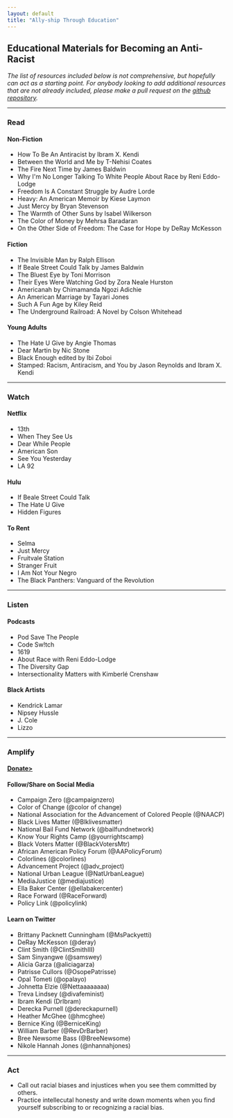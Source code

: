 ```yaml
---
layout: default
title: "Ally-ship Through Education"
---
```


## Educational Materials for Becoming an Anti-Racist

*The list of resources included below is not comprehensive, but hopefully can act as a starting point. For anybody looking to add additional resources that are not already included, please make a pull request on the [github repository](https://github.com/wa-hans/becoming-an-ally.github.io).*

___

### Read

#### Non-Fiction

* How To Be An Antiracist by Ibram X. Kendi
* Between the World and Me by T-Nehisi Coates
* The Fire Next Time by James Baldwin
* Why I'm No Longer Talking To White People About Race by Reni Eddo-Lodge
* Freedom Is A Constant Struggle by Audre Lorde
* Heavy: An American Memoir by Kiese Laymon
* Just Mercy by Bryan Stevenson
* The Warmth of Other Suns by Isabel Wilkerson
* The Color of Money by Mehrsa Baradaran
* On the Other Side of Freedom: The Case for Hope by DeRay McKesson

#### Fiction

* The Invisible Man by Ralph Ellison
* If Beale Street Could Talk by James Baldwin
* The Bluest Eye by Toni Morrison
* Their Eyes Were Watching God by Zora Neale Hurston
* Americanah by Chimamanda Ngozi Adichie
* An American Marriage by Tayari Jones
* Such A Fun Age by Kiley Reid
* The Underground Railroad: A Novel by Colson Whitehead

#### Young Adults

* The Hate U Give by Angie Thomas
* Dear Martin by Nic Stone
* Black Enough edited by Ibi Zoboi
* Stamped: Racism, Antiracism, and You by Jason Reynolds and Ibram X. Kendi

___

### Watch

#### Netflix

* 13th
* When They See Us
* Dear While People
* American Son
* See You Yesterday
* LA 92

#### Hulu

* If Beale Street Could Talk
* The Hate U Give
* Hidden Figures

#### To Rent

* Selma
* Just Mercy
* Fruitvale Station
* Stranger Fruit
* I Am Not Your Negro
* The Black Panthers: Vanguard of the Revolution

___

### Listen

#### Podcasts

* Pod Save The People
* Code Sw!tch
* 1619
* About Race with Reni Eddo-Lodge
* The Diversity Gap
* Intersectionality Matters with Kimberlé Crenshaw

#### Black Artists

* Kendrick Lamar
* Nipsey Hussle
* J. Cole
* Lizzo

___

### Amplify

#### <a href="https://wa-hans.github.io/donate/">Donate></a>

#### Follow/Share on Social Media

* Campaign Zero (@campaignzero)
* Color of Change (@color of change)
* National Association for the Advancement of Colored People (@NAACP)
* Black Lives Matter (@Blklivesmatter)
* National Bail Fund Network (@bailfundnetwork)
* Know Your Rights Camp (@yourrightscamp)
* Black Voters Matter (@BlackVotersMtr)
* African American Policy Forum (@AAPolicyForum)
* Colorlines (@colorlines)
* Advancement Project (@adv_project)
* National Urban League (@NatUrbanLeague)
* MediaJustice (@mediajustice)
* Ella Baker Center (@ellabakercenter)
* Race Forward (@RaceForward)
* Policy Link (@policylink)

#### Learn on Twitter

* Brittany Packnett Cunningham (@MsPackyetti)
* DeRay McKesson (@deray)
* Clint Smith (@ClintSmithIII)
* Sam Sinyangwe (@samswey)
* Alicia Garza (@aliciagarza)
* Patrisse Cullors (@OsopePatrisse)
* Opal Tometi (@opalayo)
* Johnetta Elzie (@Nettaaaaaaaa)
* Treva Lindsey (@divafeminist)
* Ibram Kendi (DrIbram)
* Derecka Purnell (@dereckapurnell)
* Heather McGhee (@hmcghee)
* Bernice King (@BerniceKing)
* William Barber (@RevDrBarber)
* Bree Newsome Bass (@BreeNewsome)
* Nikole Hannah Jones (@nhannahjones)

___

### Act

* Call out racial biases and injustices when you see them committed by others.
* Practice intellecutal honesty and write down moments when you find yourself subscribing to or recognizing a racial bias.

